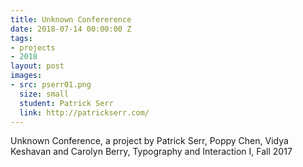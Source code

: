```yaml
---
title: Unknown Confererence
date: 2018-07-14 00:00:00 Z
tags:
- projects
- 2018
layout: post
images:
- src: pserr01.png
  size: small
  student: Patrick Serr
  link: http://patrickserr.com/
---
```


Unknown Conference, a project by Patrick Serr, Poppy Chen, Vidya Keshavan and Carolyn Berry, Typography and Interaction I, Fall 2017
